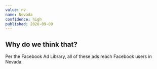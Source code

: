```yaml
---
value: nv
name: Nevada
confidence: high
published: 2020-09-09
---
```


## Why do we think that?

Per the Facebook Ad Library, all of these ads reach Facebook users in Nevada.
